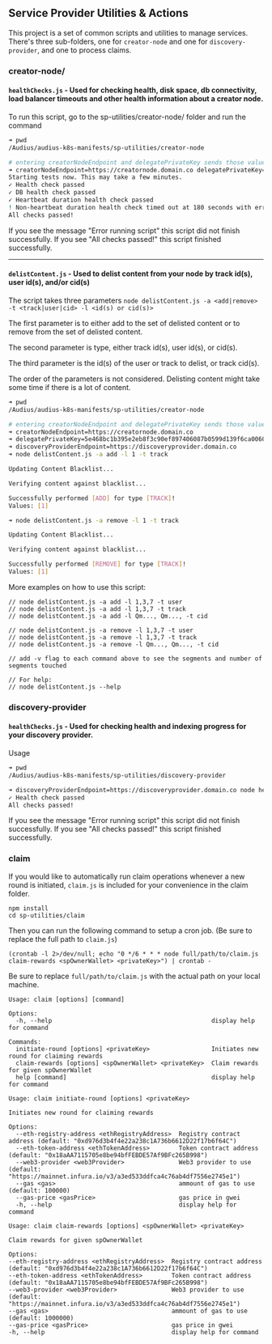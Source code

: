 ## Service Provider Utilities & Actions

This project is a set of common scripts and utilities to manage services. There's three sub-folders, one for `creator-node` and one for `discovery-provider`, and one to process claims.

### creator-node/

#### `healthChecks.js` - Used for checking health, disk space, db connectivity, load balancer timeouts and other health information about a creator node.

To run this script, go to the sp-utilities/creator-node/ folder and run the command

```bash
➜ pwd
/Audius/audius-k8s-manifests/sp-utilities/creator-node

# entering creatorNodeEndpoint and delegatePrivateKey sends those values as env vars to the script without having to export to your terminal
➜ creatorNodeEndpoint=https://creatornode.domain.co delegatePrivateKey=5e468bc1b395e2eb8f3c90ef897406087b0599d139f6ca0060ba85dcc0dce8dc node healthChecks.js
Starting tests now. This may take a few minutes.
✓ Health check passed
✓ DB health check passed
✓ Heartbeat duration health check passed
! Non-heartbeat duration health check timed out at 180 seconds with error message: "Request failed with status code 504". This is not an issue.
All checks passed!

```

If you see the message "Error running script" this script did not finish successfully. If you see "All checks passed!" this script finished successfully.

---

#### `delistContent.js` - Used to delist content from your node by track id(s), user id(s), and/or cid(s)

The script takes three parameters
`node delistContent.js -a <add|remove>  -t <track|user|cid> -l <id(s) or cid(s)>`

The first parameter is to either add to the set of delisted content or to remove from the set of delisted content.

The second parameter is type, either track id(s), user id(s), or cid(s).

The third parameter is the id(s) of the user or track to delist, or track cid(s).

The order of the parameters is not considered. Delisting content might take some time if there is a lot of content. 

```bash
➜ pwd
/Audius/audius-k8s-manifests/sp-utilities/creator-node

# entering creatorNodeEndpoint and delegatePrivateKey sends those values as env vars to the script without having to export to your terminal
➜ creatorNodeEndpoint=https://creatornode.domain.co
➜ delegatePrivateKey=5e468bc1b395e2eb8f3c90ef897406087b0599d139f6ca0060ba85dcc0dce8dc
➜ discoveryProviderEndpoint=https://discoveryprovider.domain.co
➜ node delistContent.js -a add -l 1 -t track 

Updating Content Blacklist...

Verifying content against blacklist...

Successfully performed [ADD] for type [TRACK]!
Values: [1]

➜ node delistContent.js -a remove -l 1 -t track

Updating Content Blacklist...

Verifying content against blacklist...

Successfully performed [REMOVE] for type [TRACK]!
Values: [1]
```

More examples on how to use this script:
```
// node delistContent.js -a add -l 1,3,7 -t user
// node delistContent.js -a add -l 1,3,7 -t track
// node delistContent.js -a add -l Qm..., Qm..., -t cid

// node delistContent.js -a remove -l 1,3,7 -t user
// node delistContent.js -a remove -l 1,3,7 -t track
// node delistContent.js -a remove -l Qm..., Qm..., -t cid

// add -v flag to each command above to see the segments and number of segments touched

// For help:
// node delistContent.js --help
```

### discovery-provider


#### `healthChecks.js` - Used for checking health and indexing progress for your discovery provider.

Usage

```bash
➜ pwd
/Audius/audius-k8s-manifests/sp-utilities/discovery-provider

➜ discoveryProviderEndpoint=https://discoveryprovider.domain.co node healthChecks.js
✓ Health check passed
All checks passed!
```

If you see the message "Error running script" this script did not finish successfully. If you see "All checks passed!" this script finished successfully.

### claim

If you would like to automatically run claim operations whenever a new round is initiated, `claim.js` is included for your convenience in the claim folder.

```
npm install
cd sp-utilities/claim
```

Then you can run the following command to setup a cron job. (Be sure to replace the full path to `claim.js`)
```
(crontab -l 2>/dev/null; echo "0 */6 * * * node full/path/to/claim.js claim-rewards <spOwnerWallet> <privateKey>") | crontab -
```

Be sure to replace `full/path/to/claim.js` with the actual path on your local machine.


```
Usage: claim [options] [command]

Options:
  -h, --help                                            display help for command

Commands:
  initiate-round [options] <privateKey>                 Initiates new round for claiming rewards
  claim-rewards [options] <spOwnerWallet> <privateKey>  Claim rewards for given spOwnerWallet
  help [command]                                        display help for command
```

```
Usage: claim initiate-round [options] <privateKey>

Initiates new round for claiming rewards

Options:
  --eth-registry-address <ethRegistryAddress>  Registry contract address (default: "0xd976d3b4f4e22a238c1A736b6612D22f17b6f64C")
  --eth-token-address <ethTokenAddress>        Token contract address (default: "0x18aAA7115705e8be94bfFEBDE57Af9BFc265B998")
  --web3-provider <web3Provider>               Web3 provider to use (default: "https://mainnet.infura.io/v3/a3ed533ddfca4c76ab4df7556e2745e1")
  --gas <gas>                                  ammount of gas to use (default: 100000)
  --gas-price <gasPrice>                       gas price in gwei
  -h, --help                                   display help for command
  ```

  ```
  Usage: claim claim-rewards [options] <spOwnerWallet> <privateKey>

Claim rewards for given spOwnerWallet

Options:
  --eth-registry-address <ethRegistryAddress>  Registry contract address (default: "0xd976d3b4f4e22a238c1A736b6612D22f17b6f64C")
  --eth-token-address <ethTokenAddress>        Token contract address (default: "0x18aAA7115705e8be94bfFEBDE57Af9BFc265B998")
  --web3-provider <web3Provider>               Web3 provider to use (default: "https://mainnet.infura.io/v3/a3ed533ddfca4c76ab4df7556e2745e1")
  --gas <gas>                                  ammount of gas to use (default: 1000000)
  --gas-price <gasPrice>                       gas price in gwei
  -h, --help                                   display help for command
  ```